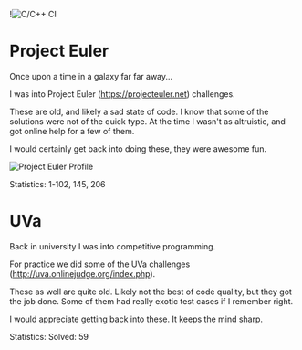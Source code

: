 !![C/C++ CI](https://github.com/tcadigan/challenges/workflows/C/C++%20CI/badge.svg)

# Project Euler

Once upon a time in a galaxy far far away...

I was into Project Euler (https://projecteuler.net) challenges.

These are old, and likely a sad state of code. I know that some of the solutions
were not of the quick type. At the time I wasn't as altruistic, and got online
help for a few of them.

I would certainly get back into doing these, they were awesome fun.

![Project Euler Profile](https://projecteuler.net/profile/tcadigan.png)

Statistics:
1-102, 145, 206

# UVa

Back in university I was into competitive programming.

For practice we did some of the UVa challenges
(http://uva.onlinejudge.org/index.php).

These as well are quite old. Likely not the best of code quality, but they got
the job done. Some of them had really exotic test cases if I remember right.

I would appreciate getting back into these. It keeps the mind sharp.

Statistics:
Solved: 59

